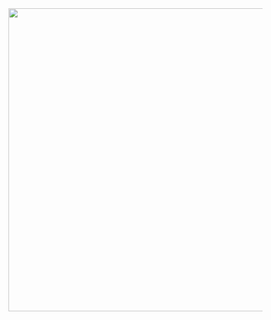 <div id="header" align="center">
  <img src="https://media.giphy.com/media/ELham0Mveox9e/giphy.gif?cid=ecf05e47utcpdxtxy1eg7f1s23235hk99y6144ersgiuec3q&ep=v1_gifs_search&rid=giphy.gif&ct=g" width="600"/>
</div>